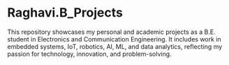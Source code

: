 # Raghavi.B_Projects
This repository showcases my personal and academic projects as a B.E. student in Electronics and Communication Engineering. It includes work in embedded systems, IoT, robotics, AI, ML, and data analytics, reflecting my passion for technology, innovation, and problem-solving.
